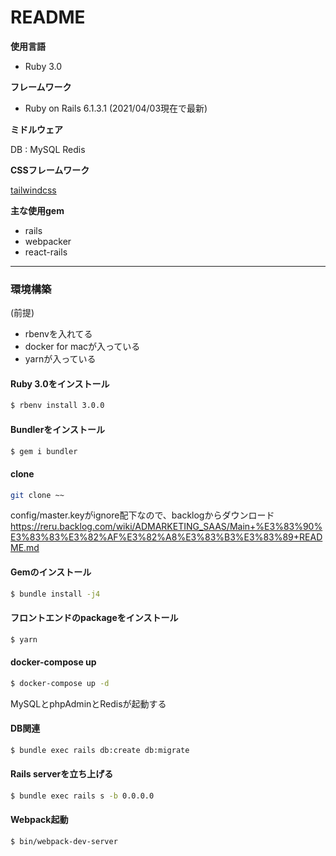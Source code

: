# README

**使用言語**

- Ruby 3.0

**フレームワーク**

- Ruby on Rails 6.1.3.1 (2021/04/03現在で最新)

**ミドルウェア**

DB : MySQL
Redis

**CSSフレームワーク**

[tailwindcss](https://tailwindcss.com/docs)

**主な使用gem**

- rails
- webpacker
- react-rails

---

### 環境構築

(前提)
-  rbenvを入れてる
- docker for macが入っている
- yarnが入っている


#### Ruby 3.0をインストール
```bash
$ rbenv install 3.0.0
```

#### Bundlerをインストール
```bash
$ gem i bundler
```

#### clone

```bash
git clone ~~
```

config/master.keyがignore配下なので、backlogからダウンロード
https://reru.backlog.com/wiki/ADMARKETING_SAAS/Main+%E3%83%90%E3%83%83%E3%82%AF%E3%82%A8%E3%83%B3%E3%83%89+README.md

#### Gemのインストール
```bash
$ bundle install -j4
```

#### フロントエンドのpackageをインストール
```bash
$ yarn
```

#### docker-compose up

```bash
$ docker-compose up -d
```

MySQLとphpAdminとRedisが起動する

#### DB関連

```bash
$ bundle exec rails db:create db:migrate
```

#### Rails serverを立ち上げる

```bash
$ bundle exec rails s -b 0.0.0.0
```

#### Webpack起動

```bash
$ bin/webpack-dev-server
```




